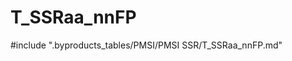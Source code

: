 # T_SSRaa_nnFP

<!-- ATTENTION : Ne pas supprimer ou modifier la ligne ci-dessous -->
#include ".byproducts_tables/PMSI/PMSI SSR/T_SSRaa_nnFP.md"
<!-- ATTENTION : Ne pas supprimer ou modifier la ligne ci-dessus -->
